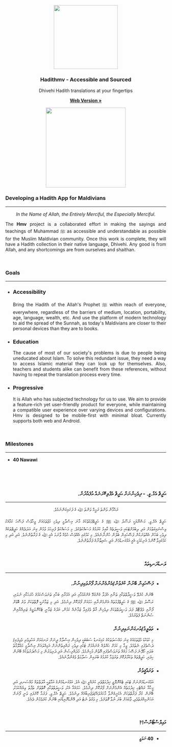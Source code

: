 
  <p align="center"><a href="https://hadithmv.com"><img src="https://hadithmv.github.io/img/newLogo4/newLogo4.svg" alt="" width=200 height=200></a></p>

  <h3 align="center">Hadithmv - Accessible and Sourced</h3>

  <p align="center">Dhivehi Hadith translations at your fingertips</p>

  <p align="center"><a href="http://hadithmv.com"><strong>Web Version »</strong></a></p>
<!--
    <br>
    <a href="http://hadithmv.com">Web Version</a>
    ·
    <a href="https://play.google.com/store/apps/details?id=com.hadithmv.hmv">Android Version</a>
    ·
    <a href="https://hadithmv.github.io/alt/Desktop/Hadithmv-Win.zip">Desktop Version</a>
    <br>
-->
  <p align="center"><a href="https://play.google.com/store/apps/details?id=com.hadithmv.hmv"><img src="https://play.google.com/intl/en_us/badges/images/generic/en_badge_web_generic.png" alt="" width=250></a></p> 


<h3><b>Developing a Hadith App for Maldivians</b></h3><hr/>

<p align="center"><i>In the Name of Allah, the Entirely Merciful, the Especially Merciful.</i></p>

<p align="justify">The <b>Hmv</b> project is a collaborated effort in making the sayings and teachings of Muhammad  ﷺ as accessible and understandable as possible for the Muslim Maldivian community. Once this work is complete, they will have a Hadith collection in their native language, Dhivehi. Any good is from Allah, and any shortcomings are from ourselves and shaithan.</p>

<br>

<h3><b>Goals</b></h3>
<hr/>
<ul align="justify">
	<li>
	<h3><b>Accessibility</b></h3>
	<p>Bring the Hadith of the Allah's Prophet ﷺ within reach of everyone, everywhere, regardless of the barriers of medium, location, portability, age, language, wealth, etc. And use the platform of modern technology to aid the spread of the Sunnah, as today's Maldivians are closer to their personal devices than they are to books.</p>
	</li>
	<li>
	<h3><b>Education</b></h3>
	<p>The cause of most of our society's problems is due to people being uneducated about Islam. To solve this redundant issue, they need a way to access Islamic material they can look up for themselves. Also, teachers and students alike can benefit from these references, without having to repeat the translation process every time.</p>
	</li>
	<li>
	<h3><b>Progressive</b></h3>
	<p>It is Allah who has subjected technology for us to use. We aim to provide a feature-rich yet user-friendly product for everyone, while maintaining a compatible user experience over varying devices and configurations. Hmv is designed to be mobile-first with minimal bloat. Currently supports both web and Android.</p>
	</li>
</ul>

<br>

<h3><b>Milestones</b></h3>
<hr/>
<ul>
	<li>
		<b>40 Nawawi</b>
	</li>
</ul>


<br><br><br>


<h3 dir="rtl"><b>ޙަދީޘް އެމް.ވީ. - ދިވެހިންނަށް ޙަދީޘް އެޕްލިކޭށަނެއް އުފެއްދުން. </b></h3><hr/>

<p align="center" dir="rtl">ރަޙްމާން ވަންތަ ރަޙީމް ވަންތަ  ﷲ ގެ  ފަށައިގަންނަމެވެ.</p>

<p align="justify" dir="rtl">ޙަދީޘް އެމް.ވީ. މަޝްރޫޢަކީ ރަސޫލު ﷲ ﷺ ގެ ޙަދީޘްފުޅުތަަކުގެ މާނަ އިސްލާމީ ދިވެހި މުޖުތަމައަށް ވީހާވެސް ފަސޭހަ ކަމާއެކު ވިސްނައިގަތުމަށް އަދި ލިބުމަށްޓަކައި ވަސީލަތެއް ގާއިމު ކުރުމުގެ މަސައްކަތެކެވެ. މި މަސައްކަތް ފުރިހަމަ ވުމުން ގިނަ އަދަދެއްގެ ހަދީޘްތަކެއް ދިވެހި ބަހުން އެއްތަނަކުން ފަސޭހައިން ބެލެން ހުންނާނެއެވެ. މި ކަމުގައި އެއްވެސް ހެވެއް ވާނަމަ އެއީ ﷲ ގެ ފަރާތުންނެވެ. އަދި އަދި މި ކަމުގައިވާ ކޮންމެ އުނިކަމަކީ އެއީ އަޅުގަނޑުމެން އަދީ ޝައިޠާނާގެ ފަރާތުންނެވެ.</p>

<br>

<h3 dir="rtl"><b>ލަނޑުދަނޑިތައް</b></h3>
<hr/>
<ul align="justify" dir="rtl">
	<li>
	<h3><b>ފަސޭހައިން ބޭނުން ކުރެވުން/އެންމެންނަށް ފޯރުވައިދިނުން. </b></h3>
	<p>ބޭނުން ކުރެވޭ ވަސީލާތްތަކާއި ތަނާއި އުފުލާ ގެންގުޅޭ ގެންގުޅުމާއި އަދި އުމުރާއި ބަހާއި ތަނަވަސްކަމުގެ ހުރަހަކާއި ނުލައި، ރަސޫލު ﷲ ﷺ ގެ ޙަދީޘްފުޅުތައް އެންމެންނާއި ހަމައަށް ފޯރުކޮށް ދިނުމެވެ. އަދި މި ޒަމާނަކީ ފޮތްތަކަށް ވުރެ ބޮޑަށް ފޯނާއި ލެޕްޓޮޕް ފަދަ ވަސީލަތްތަކަށް ދިވެހިން ގާތް ވެފައިވާ ޒަމާނެއް ކަމުން، އަދުގެ ޒަމާނީ ޓެކްނޮލަޖީގެ ޒަރިއްޔާއިން ސުންނަތް ފެތުރުމެވެ.</p>
	</li>
	<li>
	<h3><b>ތަޢުލީމު/އުނގަންނައިދިނުން </b></h3>
	<p>މި ކުޑަކުޑަ މުޖުތަމައުގެ ގިނަ މައްސަލަތަކުގެ މައިގަނޑު ސަބަބަކީ ދިވެހިން އިސްލާމް ދީނަށް ރަނގަޅަށް އަހުލިވެރި ވެވިފައި/ދަސްވެފައި ނެތުމެވެ. ވީމާ މި ކަމަށް ޙައްލެއް ގެނައުމަށް ޓަކައި ދިވެހި ރައްޔިތުންނަށް އަމިއްލައަށް އިސްލާމީ މަޢުލޫމާތު ބަލައި ހޯދޭނެ ފަސޭހަ މަގެއް ތަނަވަސްވެފައި އޮތުން މުހިންމެވެ. މުދައްރިސުން އަދި ދަރިވަރުން މި މަސްދަރުތަކުގެ ބޭނުން ހިފައި، ހަދީޘްތައް ތަކުރާރުކޮށް ތަރުޖަމާ ކުރުމުގެ ބުރައިން ސަލާމަތް ވެގެންދާނެއެވެ.</p>
	</li>
	<li>
	<h3><b>ތަރައްޤީވުން</b></h3>
	<p>އަޅުގަނޑުމެންނަށް ޓަކައި ޓެކްނޮލޮޖީ ޚިދުމަތްތެރި ކުރެއްވީ ﷲ އެވެ. އަޅުގަނޑުމެންގެ އަމާޒަކީ އާލަތްތައް މުއްސަނދި އަދި މީހާއާ ރައްޓެހި ޚިދުމަތެއް އެންމެންނަށް ފޯރުކޮށް ދިނުމެވެ. ހަމައެއާ އެކު، ވަސީލަތްތަކާއި ގޮތްތަށް ތަފާތު ވިޔެއްކަމަކު، ބޭނުން ކުރާ ފަރާތްތަކަށް އެކަށީގެންވާ މާހައުލެއް/ތަޖުރިބާއެއް ދިނުމެވެ. ޙަދީޘް އެމް.ވީ. ފަރުމާ ކޮށްފައި ވަނީ ފޯނަށް އަޙަންމިއްޔަތުވެވި، ޖާގައަށް ބުރަ ނުވާ ގޮތަށެވެ. މި ވަގުތު ނެޓު އަދި އޭންޑުރޮއިޑުގައި ބޭނުން ކުރެވެމުން ދެއެވެ.</p>
	</li>
</ul>

<br>

<h3 dir="rtl"><b>މައިލްސްޓޯންސް؟!</b></h3>
<hr/>
<ul dir="rtl">
	<li>
		<b>40 ނަވަވީ</b>
	</li>
</ul>

